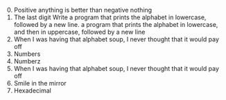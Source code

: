 0. Positive anything is better than negative nothing
1. The last digit
Write a program that prints the alphabet in lowercase, followed by a new line.
a program that prints the alphabet in lowercase, and then in uppercase, followed by a new line
4. When I was having that alphabet soup, I never thought that it would pay off
5. Numbers
6. Numberz
4. When I was having that alphabet soup, I never thought that it would pay off
7. Smile in the mirror
8. Hexadecimal
